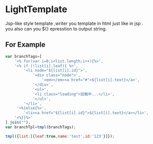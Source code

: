 # LightTemplate

  Jsp-like style template ,writer you template in html just like in jsp .  
  you also can you ${} epresstion to output string.
## For Example

```js
var branchTags=[		  
    '<% for(var i=0;i<list.length;i++){%>',
    '<% if (!list[i].leaf){ %>',
		'<li node="${list[i].id}">',				    
			'<div class="node">',
				'<em></em><a href="#">${list[i].text}</a>',
			'</div>',
			'<ul>',
			'<li class="loading">加载中...</li>',
			'</ul>',
		'</li>',		
	 '<%}else{%>',
	    '<li><a href="${list[i].id}">${list[i].text}</a></li>',		
	'<%}}%>'			
].join("");	
var branchTpl=tmpl(branchTags);

tmpl({list:[{leaf:true,name:'test',id:'123'}]});
	 
```

